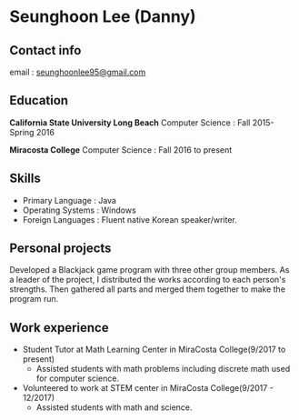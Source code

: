 
# Seunghoon Lee (Danny)

## Contact info
email : seunghoonlee95@gmail.com

## Education
**California State University Long Beach** Computer Science : Fall 2015- Spring 2016

**Miracosta College** Computer Science : Fall 2016 to present

## Skills
* Primary Language : Java
* Operating Systems : Windows
* Foreign Languages : Fluent native Korean speaker/writer.

## Personal projects
Developed a Blackjack game program with three other group members. As a leader of the project, I distributed the works according to each person's strengths. Then gathered all parts and merged them together to make the program run. 


## Work experience
* Student Tutor at Math Learning Center in MiraCosta College(9/2017 to present)
  - Assisted students with math problems including discrete math used for computer science.
* Volunteered to work at STEM center in MiraCosta College(9/2017 - 12/2017)
  - Assisted students with math and science.


